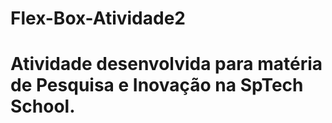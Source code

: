# Flex-Box-Atividade2
# Atividade desenvolvida para matéria de Pesquisa e Inovação na SpTech School.
